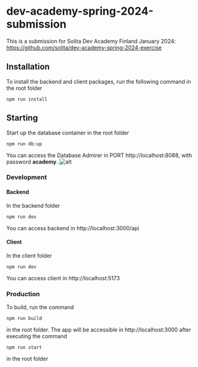 # dev-academy-spring-2024-submission

This is a submission for Solita Dev Academy Finland January 2024: https://github.com/solita/dev-academy-spring-2024-exercise 

## Installation
To install the backend and client packages, run the following command in the root folder
```
npm run install
```

## Starting
Start up the database container in the root folder
```
npm run db:up
```
You can access the Database Admirer in PORT http://localhost:8088, with password **academy**.
![alt](./login.png)

### Development
#### Backend
In the backend folder
```
npm run dev
```
You can access backend in http://localhost:3000/api

#### Client
In the client folder
```
npm run dev
```
You can access client in http://localhost:5173

### Production
To build, run the command
```
npm run build
```
in the root folder. The app will be accessible in http://localhost:3000 after executing the command
```
npm run start
```
in the root folder

